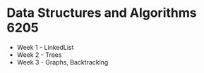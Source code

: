 # Data Structures and Algorithms 6205

 - Week 1 - LinkedList
 - Week 2 - Trees
 - Week 3 - Graphs, Backtracking
